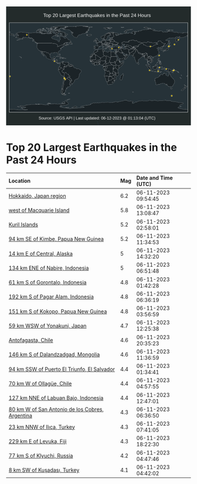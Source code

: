 ![Map](./map.png)

# Top 20 Largest Earthquakes in the Past 24 Hours

| Location | Mag | Date and Time (UTC) |
|:---|:---|:---|
| [Hokkaido, Japan region](https://earthquake.usgs.gov/earthquakes/eventpage/us7000k7su) | 6.2 | 06-11-2023 09:54:45 |
| [west of Macquarie Island](https://earthquake.usgs.gov/earthquakes/eventpage/us7000k7u0) | 5.8 | 06-11-2023 13:08:47 |
| [Kuril Islands](https://earthquake.usgs.gov/earthquakes/eventpage/us7000k7qx) | 5.2 | 06-11-2023 02:58:01 |
| [94 km SE of Kimbe, Papua New Guinea](https://earthquake.usgs.gov/earthquakes/eventpage/us7000k7ti) | 5.2 | 06-11-2023 11:34:53 |
| [14 km E of Central, Alaska](https://earthquake.usgs.gov/earthquakes/eventpage/ak0237g5l70e) | 5 | 06-11-2023 14:32:20 |
| [134 km ENE of Nabire, Indonesia](https://earthquake.usgs.gov/earthquakes/eventpage/us7000k7s6) | 5 | 06-11-2023 06:51:48 |
| [61 km S of Gorontalo, Indonesia](https://earthquake.usgs.gov/earthquakes/eventpage/us7000k7qq) | 4.8 | 06-11-2023 01:42:28 |
| [192 km S of Pagar Alam, Indonesia](https://earthquake.usgs.gov/earthquakes/eventpage/us7000k7s1) | 4.8 | 06-11-2023 06:36:19 |
| [151 km S of Kokopo, Papua New Guinea](https://earthquake.usgs.gov/earthquakes/eventpage/us7000k7rd) | 4.8 | 06-11-2023 03:56:59 |
| [59 km WSW of Yonakuni, Japan](https://earthquake.usgs.gov/earthquakes/eventpage/us7000k7tt) | 4.7 | 06-11-2023 12:25:38 |
| [Antofagasta, Chile](https://earthquake.usgs.gov/earthquakes/eventpage/us7000k7w6) | 4.6 | 06-11-2023 20:35:23 |
| [146 km S of Dalandzadgad, Mongolia](https://earthquake.usgs.gov/earthquakes/eventpage/us7000k7tj) | 4.6 | 06-11-2023 11:36:59 |
| [94 km SSW of Puerto El Triunfo, El Salvador](https://earthquake.usgs.gov/earthquakes/eventpage/us7000k7qj) | 4.4 | 06-11-2023 01:34:41 |
| [70 km W of Ollagüe, Chile](https://earthquake.usgs.gov/earthquakes/eventpage/us7000k7rm) | 4.4 | 06-11-2023 04:57:55 |
| [127 km NNE of Labuan Bajo, Indonesia](https://earthquake.usgs.gov/earthquakes/eventpage/us7000k7tx) | 4.4 | 06-11-2023 12:47:01 |
| [80 km W of San Antonio de los Cobres, Argentina](https://earthquake.usgs.gov/earthquakes/eventpage/us7000k7s0) | 4.3 | 06-11-2023 06:36:50 |
| [23 km NNW of Ilıca, Turkey](https://earthquake.usgs.gov/earthquakes/eventpage/us7000k7sb) | 4.3 | 06-11-2023 07:41:05 |
| [229 km E of Levuka, Fiji](https://earthquake.usgs.gov/earthquakes/eventpage/us7000k7vp) | 4.3 | 06-11-2023 18:22:30 |
| [77 km S of Klyuchi, Russia](https://earthquake.usgs.gov/earthquakes/eventpage/us7000k7rk) | 4.2 | 06-11-2023 04:47:46 |
| [8 km SW of Kuşadası, Turkey](https://earthquake.usgs.gov/earthquakes/eventpage/us7000k7rj) | 4.1 | 06-11-2023 04:42:02 |
